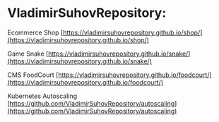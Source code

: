 # VladimirSuhovRepository:

Ecommerce Shop [https://vladimirsuhovrepository.github.io/shop/](https://vladimirsuhovrepository.github.io/shop/)

Game Snake [https://vladimirsuhovrepository.github.io/snake/](https://vladimirsuhovrepository.github.io/snake/)

CMS FoodCourt [https://vladimirsuhovrepository.github.io/foodcourt/](https://vladimirsuhovrepository.github.io/foodcourt/)

Kubernetes Autoscaling [https://github.com/VladimirSuhovRepository/autoscaling](https://github.com/VladimirSuhovRepository/autoscaling)

